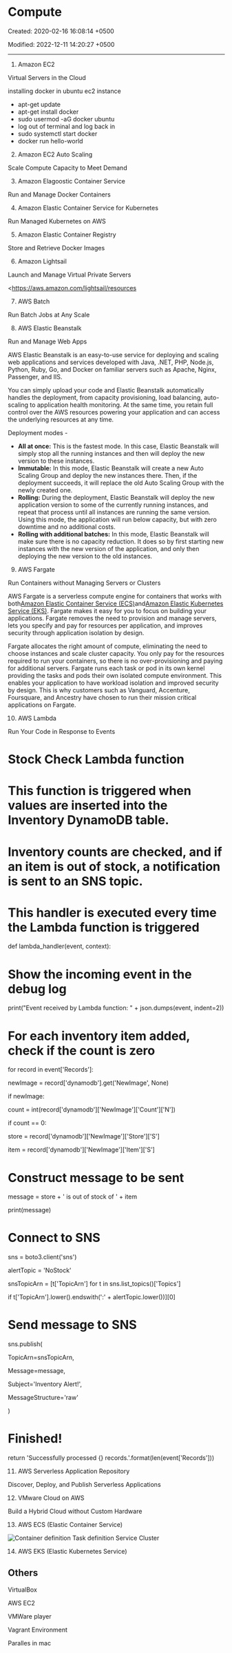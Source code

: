 # Compute

Created: 2020-02-16 16:08:14 +0500

Modified: 2022-12-11 14:20:27 +0500

---

1.  Amazon EC2

Virtual Servers in the Cloud

installing docker in ubuntu ec2 instance
-   apt-get update
-   apt-get install docker
-   sudo usermod -aG docker ubuntu
-   log out of terminal and log back in
-   sudo systemctl start docker
-   docker run hello-world

2.  Amazon EC2 Auto Scaling

Scale Compute Capacity to Meet Demand

3.  Amazon Elagoostic Container Service

Run and Manage Docker Containers

4.  Amazon Elastic Container Service for Kubernetes

Run Managed Kubernetes on AWS

5.  Amazon Elastic Container Registry

Store and Retrieve Docker Images

6.  Amazon Lightsail

Launch and Manage Virtual Private Servers

<https://aws.amazon.com/lightsail/resources

7.  AWS Batch

Run Batch Jobs at Any Scale

8.  AWS Elastic Beanstalk

Run and Manage Web Apps

AWS Elastic Beanstalk is an easy-to-use service for deploying and scaling web applications and services developed with Java, .NET, PHP, Node.js, Python, Ruby, Go, and Docker on familiar servers such as Apache, Nginx, Passenger, and IIS.

You can simply upload your code and Elastic Beanstalk automatically handles the deployment, from capacity provisioning, load balancing, auto-scaling to application health monitoring. At the same time, you retain full control over the AWS resources powering your application and can access the underlying resources at any time.

Deployment modes -
-   **All at once:** This is the fastest mode. In this case, Elastic Beanstalk will simply stop all the running instances and then will deploy the new version to these instances.
-   **Immutable:** In this mode, Elastic Beanstalk will create a new Auto Scaling Group and deploy the new instances there. Then, if the deployment succeeds, it will replace the old Auto Scaling Group with the newly created one.
-   **Rolling:** During the deployment, Elastic Beanstalk will deploy the new application version to some of the currently running instances, and repeat that process until all instances are running the same version. Using this mode, the application will run below capacity, but with zero downtime and no additional costs.
-   **Rolling with additional batches:** In this mode, Elastic Beanstalk will make sure there is no capacity reduction. It does so by first starting new instances with the new version of the application, and only then deploying the new version to the old instances.

9.  AWS Fargate

Run Containers without Managing Servers or Clusters

AWS Fargate is a serverless compute engine for containers that works with both[Amazon Elastic Container Service (ECS)](https://aws.amazon.com/ecs/)and[Amazon Elastic Kubernetes Service (EKS)](https://aws.amazon.com/eks/). Fargate makes it easy for you to focus on building your applications. Fargate removes the need to provision and manage servers, lets you specify and pay for resources per application, and improves security through application isolation by design.

Fargate allocates the right amount of compute, eliminating the need to choose instances and scale cluster capacity. You only pay for the resources required to run your containers, so there is no over-provisioning and paying for additional servers. Fargate runs each task or pod in its own kernel providing the tasks and pods their own isolated compute environment. This enables your application to have workload isolation and improved security by design. This is why customers such as Vanguard, Accenture, Foursquare, and Ancestry have chosen to run their mission critical applications on Fargate.

10. AWS Lambda

Run Your Code in Response to Events

# Stock Check Lambda function

#

# This function is triggered when values are inserted into the Inventory DynamoDB table.

# Inventory counts are checked, and if an item is out of stock, a notification is sent to an SNS topic.

# This handler is executed every time the Lambda function is triggered

def lambda_handler(event, context):

# Show the incoming event in the debug log

print("Event received by Lambda function: " + json.dumps(event, indent=2))

# For each inventory item added, check if the count is zero

for record in event['Records']:

newImage = record['dynamodb'].get('NewImage', None)

if newImage:

count = int(record['dynamodb']['NewImage']['Count']['N'])

if count == 0:

store = record['dynamodb']['NewImage']['Store']['S']

item = record['dynamodb']['NewImage']['Item']['S']

# Construct message to be sent

message = store + ' is out of stock of ' + item

print(message)

# Connect to SNS

sns = boto3.client('sns')

alertTopic = 'NoStock'

snsTopicArn = [t['TopicArn'] for t in sns.list_topics()['Topics']

if t['TopicArn'].lower().endswith(':' + alertTopic.lower())][0]

# Send message to SNS

sns.publish(

TopicArn=snsTopicArn,

Message=message,

Subject='Inventory Alert!',

MessageStructure='raw'

)

# Finished!

return 'Successfully processed {} records.'.format(len(event['Records']))

11. AWS Serverless Application Repository

Discover, Deploy, and Publish Serverless Applications

12. VMware Cloud on AWS

Build a Hybrid Cloud without Custom Hardware

13. AWS ECS (Elastic Container Service)

![Container definition Task definition Service Cluster ](../../media/Cloud-AWS-Compute-image1.png)

14. AWS EKS (Elastic Kubernetes Service)

## Others

VirtualBox

AWS EC2

VMWare player

Vagrant Environment

Paralles in mac

